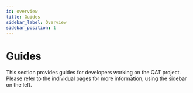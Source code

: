 ```yaml
---
id: overview
title: Guides
sidebar_label: Overview
sidebar_position: 1
---
```


# Guides

This section provides guides for developers working on the QAT project. Please refer to the individual pages for more information, using the sidebar on the left.

